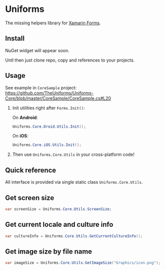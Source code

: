 Uniforms
========

The missing helpers library for [Xamarin Forms](https://www.xamarin.com/forms).

Install
-------

NuGet widget will appear soon.

Untl then just clone repo, copy and references to your projects.

Usage
-----

See example in `CoreSample` project:
https://github.com/TheUniforms/Uniforms-Core/blob/master/CoreSample/CoreSample.cs#L20


1. Init utilities right after `Forms.Init()`:


    On **Android**:

    ```csharp
    Uniforms.Core.Droid.Utils.Init();
    ```

    On **iOS**:

    ```csharp
    Uniforms.Core.iOS.Utils.Init();
    ```

2. Then use `Uniforms.Core.Utils` in your cross-platform code!

Quick reference
---------------

All interface is provided via single static class `Uniforms.Core.Utils`.

## Get screen size

```csharp
var screenSize = Uniforms.Core.Utils.ScreenSize;
```

## Get current locale and culture info

```csharp
var cultureInfo = Uniforms.Core.Utils.GetCurrentCultureInfo();
```

## Get image size by file name

```csharp
var imageSize = Uniforms.Core.Utils.GetImageSize("Graphics/icon.png");
```

